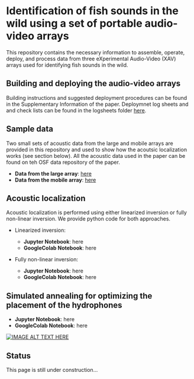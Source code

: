 # Identification of fish sounds in the wild using a set of portable audio-video arrays

This repository contains the necessary information to assemble, operate, deploy, and process data from three eXperimental Audio-Video (XAV) arrays used for identifying fish sounds in the wild.

## Building and deploying the audio-video arrays
Building instructions and suggested deployment procedures can be found in the Supplementary Information of the paper. Deploymnet log sheets and and check lists can be found in the logsheets folder [here](https://github.com/xaviermouy/XAV-arrays/tree/main/logsheets/).

## Sample data
Two small sets of acoustic data from the large and mobile arrays are provided in this repository and used to show how the acoutsic localization works (see section below). All the acoustic data used in the paper can be found on teh OSF data repository of the paper.

* **Data from the large array**: [here](https://github.com/xaviermouy/XAV-arrays/tree/main/localization/large-array)
* **Data from the mobile array**: [here](https://github.com/xaviermouy/XAV-arrays/tree/main/localization/mobile-array)

## Acoustic localization
Acoustic localization is performed using either linearized inversion or fully non-linear inversion. We provide python code for both approaches. 

* Linearized inversion:
    * **Jupyter Notebook**: here
    * **GoogleColab Notebook**: here

* Fully non-linear inversion:
    * **Jupyter Notebook**: here
    * **GoogleColab Notebook**: here

## Simulated annealing for optimizing the placement of the hydrophones

* **Jupyter Notebook**: here
* **GoogleColab Notebook**: here

[![IMAGE ALT TEXT HERE](http://img.youtube.com/vi/bJMbtHWPlEg/0.jpg)](http://www.youtube.com/watch?v=bJMbtHWPlEg)

## Status
This page is still under construction...
 
